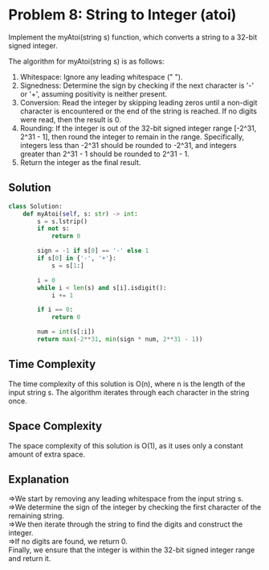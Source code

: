 # Problem 8: String to Integer (atoi)

Implement the myAtoi(string s) function, which converts a string to a 32-bit signed integer.

The algorithm for myAtoi(string s) is as follows:

1. Whitespace: Ignore any leading whitespace (" ").
2. Signedness: Determine the sign by checking if the next character is '-' or '+', assuming positivity is neither present.
3. Conversion: Read the integer by skipping leading zeros until a non-digit character is encountered or the end of the string is reached. If no digits were read, then the result is 0.
4. Rounding: If the integer is out of the 32-bit signed integer range [-2^31, 2^31 - 1], then round the integer to remain in the range. Specifically, integers less than -2^31 should be rounded to -2^31, and integers greater than 2^31 - 1 should be rounded to 2^31 - 1.
5. Return the integer as the final result.

## Solution

```python
class Solution:
    def myAtoi(self, s: str) -> int:
        s = s.lstrip()
        if not s:
            return 0

        sign = -1 if s[0] == '-' else 1
        if s[0] in {'-', '+'}:
            s = s[1:]

        i = 0
        while i < len(s) and s[i].isdigit():
            i += 1

        if i == 0:
            return 0

        num = int(s[:i])
        return max(-2**31, min(sign * num, 2**31 - 1))
```
<h2>Time Complexity</h2>

The time complexity of this solution is O(n), where n is the length of the input string s. The algorithm iterates through each character in the string once.

<h2>Space Complexity</h2>

The space complexity of this solution is O(1), as it uses only a constant amount of extra space.

<h2>Explanation</h2>
=>We start by removing any leading whitespace from the input string s.<br>
=>We determine the sign of the integer by checking the first character of the remaining string.<br>
=>We then iterate through the string to find the digits and construct the integer.<br>
=>If no digits are found, we return 0.<br>
Finally, we ensure that the integer is within the 32-bit signed integer range and return it.